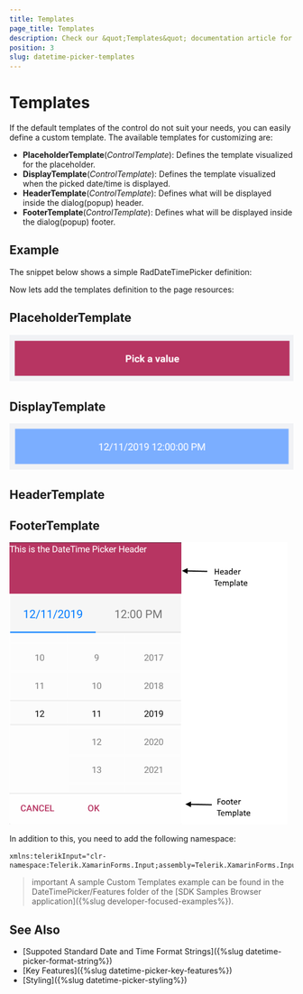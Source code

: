 ```yaml
---
title: Templates
page_title: Templates
description: Check our &quot;Templates&quot; documentation article for Telerik DateTimePicker for Xamarin control.
position: 3
slug: datetime-picker-templates
---
```


# Templates

If the default templates of the control do not suit your needs, you can easily define a custom template. The available templates for customizing are:

* **PlaceholderTemplate**(*ControlTemplate*): Defines the template visualized for the placeholder.  
* **DisplayTemplate**(*ControlTemplate*): Defines the template visualized when the picked date/time is displayed.
* **HeaderTemplate**(*ControlTemplate*): Defines what will be displayed inside the dialog(popup) header.
* **FooterTemplate**(*ControlTemplate*): Defines what will be displayed inside the dialog(popup) footer.

## Example

The snippet below shows a simple RadDateTimePicker definition:

<snippet id='datetimepicker-custom-templates' />

Now lets add the templates definition to the page resources:

## PlaceholderTemplate

<snippet id='datetimepicker-placeholder-template' />

![RadDateTimePicker PlaceholderTemplate](images/datetimepicker_placeholder_template.png)

## DisplayTemplate

<snippet id='datetimepicker-display-template' />

![RadDateTimePicker DisplayTemplate](images/datetimepicker_display_template.png)

## HeaderTemplate

<snippet id='datetimepicker-header-template' />

## FooterTemplate

<snippet id='datetimepicker-footer-template' />

![RadDateTimePicker FooterTemplate](images/datetimepicker_header_footer_template.png)

In addition to this, you need to add the following namespace:

```XAML
xmlns:telerikInput="clr-namespace:Telerik.XamarinForms.Input;assembly=Telerik.XamarinForms.Input"
```

>important A sample Custom Templates example can be found in the DateTimePicker/Features folder of the [SDK Samples Browser application]({%slug developer-focused-examples%}).

## See Also

- [Suppoted Standard Date and Time Format Strings]({%slug datetime-picker-format-string%})
- [Key Features]({%slug datetime-picker-key-features%})
- [Styling]({%slug datetime-picker-styling%})